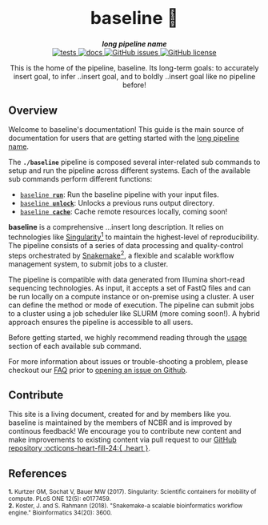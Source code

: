 <div align="center">

  <h1 style="font-size: 250%">baseline 🔬</h1>

  <b><i>long pipeline name</i></b><br> 
  <a href="https://github.com/OpenOmics/baseline/actions/workflows/main.yaml">
    <img alt="tests" src="https://github.com/OpenOmics/baseline/workflows/tests/badge.svg">
  </a>
  <a href="https://github.com/OpenOmics/baseline/actions/workflows/docs.yml">
    <img alt="docs" src="https://github.com/OpenOmics/baseline/workflows/docs/badge.svg">
  </a>
  <a href="https://github.com/OpenOmics/baseline/issues">
    <img alt="GitHub issues" src="https://img.shields.io/github/issues/OpenOmics/baseline?color=brightgreen">
  </a>
  <a href="https://github.com/OpenOmics/baseline/blob/main/LICENSE">
    <img alt="GitHub license" src="https://img.shields.io/github/license/OpenOmics/baseline">
  </a>

  <p>
    This is the home of the pipeline, baseline. Its long-term goals: to accurately insert goal, to infer ..insert goal, and to boldly ..insert goal like no pipeline before!
  </p>

</div>  


## Overview
Welcome to baseline's documentation! This guide is the main source of documentation for users that are getting started with the [long pipeline name](https://github.com/OpenOmics/baseline/). 

The **`./baseline`** pipeline is composed several inter-related sub commands to setup and run the pipeline across different systems. Each of the available sub commands perform different functions: 

 * [<code>baseline <b>run</b></code>](usage/run.md): Run the baseline pipeline with your input files.
 * [<code>baseline <b>unlock</b></code>](usage/unlock.md): Unlocks a previous runs output directory.
 * [<code>baseline <b>cache</b></code>](usage/cache.md): Cache remote resources locally, coming soon!

**baseline** is a comprehensive ...insert long description. It relies on technologies like [Singularity<sup>1</sup>](https://singularity.lbl.gov/) to maintain the highest-level of reproducibility. The pipeline consists of a series of data processing and quality-control steps orchestrated by [Snakemake<sup>2</sup>](https://snakemake.readthedocs.io/en/stable/), a flexible and scalable workflow management system, to submit jobs to a cluster.

The pipeline is compatible with data generated from Illumina short-read sequencing technologies. As input, it accepts a set of FastQ files and can be run locally on a compute instance or on-premise using a cluster. A user can define the method or mode of execution. The pipeline can submit jobs to a cluster using a job scheduler like SLURM (more coming soon!). A hybrid approach ensures the pipeline is accessible to all users.

Before getting started, we highly recommend reading through the [usage](usage/run.md) section of each available sub command.

For more information about issues or trouble-shooting a problem, please checkout our [FAQ](faq/questions.md) prior to [opening an issue on Github](https://github.com/OpenOmics/baseline/issues).

## Contribute 

This site is a living document, created for and by members like you. baseline is maintained by the members of NCBR and is improved by continous feedback! We encourage you to contribute new content and make improvements to existing content via pull request to our [GitHub repository :octicons-heart-fill-24:{ .heart }](https://github.com/OpenOmics/baseline).


## References
<sup>**1.**  Kurtzer GM, Sochat V, Bauer MW (2017). Singularity: Scientific containers for mobility of compute. PLoS ONE 12(5): e0177459.</sup>  
<sup>**2.**  Koster, J. and S. Rahmann (2018). "Snakemake-a scalable bioinformatics workflow engine." Bioinformatics 34(20): 3600.</sup>  

